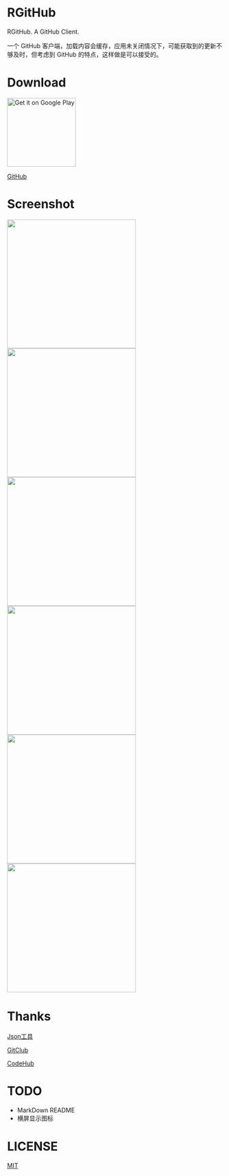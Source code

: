 # RGitHub

RGitHub. A GitHub Client.

一个 GitHub 客户端，加载内容会缓存，应用未关闭情况下，可能获取到的更新不够及时，但考虑到 GitHub 的特点，这样做是可以接受的。

# Download

<a href="https://play.google.com/store/apps/details?id=cn.renyuzhuo.rgithub"><img alt="Get it on Google Play" width="160" src="https://cloud.githubusercontent.com/assets/21374839/20084339/9613a18a-a59c-11e6-8db6-86d0ae0b84f8.png"/></a>

[GitHub](https://github.com/RWebRTC/RGitHub/raw/develop/app/RGitHub.apk)

# Screenshot

<img src="https://cloud.githubusercontent.com/assets/21374839/20131582/575f1a2a-a699-11e6-9581-465463e4cbf0.png" width="300"/>
<img src="https://cloud.githubusercontent.com/assets/21374839/20131579/572f0aba-a699-11e6-942f-6b0471deea57.png" width="300"/>
<img src="https://cloud.githubusercontent.com/assets/21374839/20131576/572e7d66-a699-11e6-9865-12ef49a66ba0.png" width="300"/>
<img src="https://cloud.githubusercontent.com/assets/21374839/20131580/57331f1a-a699-11e6-8d20-f808a91e2130.png" width="300"/>
<img src="https://cloud.githubusercontent.com/assets/21374839/20131577/572ea8ea-a699-11e6-9004-5430983ef1db.png" width="300"/>
<img src="https://cloud.githubusercontent.com/assets/21374839/20131581/57338928-a699-11e6-9493-abd8012cf181.png" width="300"/>

# Thanks

[Json工具](http://www.sojson.com/json2entity.html)

[GitClub](https://github.com/TellH/GitClub)

[CodeHub](http://codehub-app.com/)

# TODO

- MarkDown README
- 横屏显示图标

# LICENSE

[MIT](http://renyuzhuo.cn/#/issues/37)
